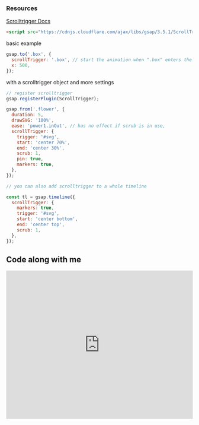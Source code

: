 ### Resources

[Scrolltrigger Docs](https://greensock.com/docs/v3/Plugins/ScrollTrigger)

```html
<script src="https://cdnjs.cloudflare.com/ajax/libs/gsap/3.5.1/ScrollTrigger.min.js" />
```

basic example

```js
gsap.to('.box', {
  scrollTrigger: '.box', // start the animation when ".box" enters the viewport (once)
  x: 500,
});
```

with a scrolltrigger object and more settings

```js
// register scrolltrigger
gsap.registerPlugin(ScrollTrigger);

gsap.from('.flower', {
  duration: 5,
  drawSVG: '100%',
  ease: 'power1.inOut', // has no effect if scrub is in use,
  scrollTrigger: {
    trigger: '#svg',
    start: 'center 70%',
    end: 'center 30%',
    scrub: 1,
    pin: true,
    markers: true,
  },
});

// you can also add scrolltrigger to a whole timeline

const tl = gsap.timeline({
  scrollTrigger: {
    markers: true,
    trigger: '#svg',
    start: 'center bottom',
    end: 'center top',
    scrub: 1,
  },
});
```

## Code along with me

<iframe height="400" style="width: 100%;" scrolling="no" title="Draw SVG - scrolltrigger" src="https://codepen.io/svganimationworkshop/embed/WNxxGZy?height=265&theme-id=light&default-tab=result" frameborder="no" loading="lazy" allowtransparency="true" allowfullscreen="true">
  See the Pen <a href='https://codepen.io/svganimationworkshop/pen/WNxxGZy'>Draw SVG - scrolltrigger</a> by SVG-workshops
  (<a href='https://codepen.io/svganimationworkshop'>@svganimationworkshop</a>) on <a href='https://codepen.io'>CodePen</a>.
</iframe>
